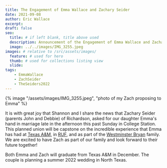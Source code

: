 ```yaml
---
title: The Engagement of Emma Wallace and Zachary Seider
date: 2021-09-08
author: Eric Wallace
excerpt:
draft: false
seo:
  title: # if left blank, title above used
  description: Announcement of the Engagement of Emma Wallace and Zachary Seider
  image: ../../images/IMG_3255.jpeg
images: # relative to /src/assets/images/
  feature: # used for hero
  thumb: # used for collections listing view
  slide:
tags:
    - EmmaWallace
    - ZachSeider
    - TheSeiders2022
---
```

{% image "/assets/images/IMG_3255.jpeg", "photo of my Zach proposing to Emma" %}

It is with great joy that Shannon and I share the news that Zachary Seider (parents John and Debbie) of Richardson, asked for our daughter Emma's hand in marriage late in the afternoon this past Sunday in College Station. This planned union will be capstone on the incredible experience that Emma has had at [Texas A&M](https://www.tamu.edu), in [RUF](https://ruf.org/ministry/texas-am-university/), and as part of the [Westminster Bryan](https://wpcbryan.org) family. We are excited to have Zach as part of our family and look forward to their future together!

Both Emma and Zach will graduate from Texas A&M in December. The couple is planning a summer 2022 wedding in North Texas.
